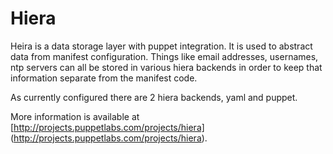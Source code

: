 Hiera
=====

Heira is a data storage layer with puppet integration.  It is used to abstract 
data from manifest configuration.  Things like email addresses, usernames, ntp
servers can all be stored in various hiera backends in order to keep that 
information separate from the manifest code.

As currently configured there are 2 hiera backends, yaml and puppet.

More information is available at [http://projects.puppetlabs.com/projects/hiera]
(http://projects.puppetlabs.com/projects/hiera).
